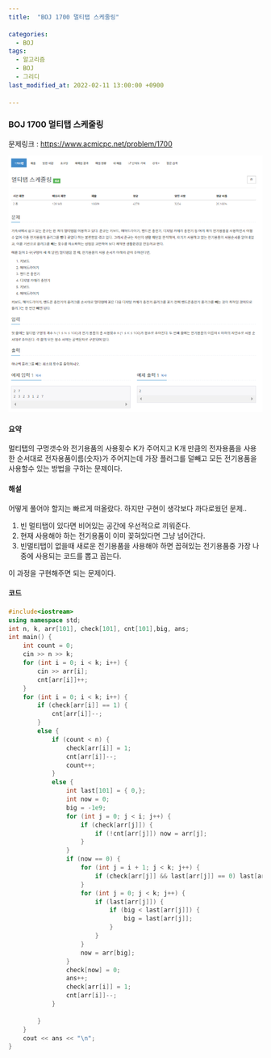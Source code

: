 ```yaml
---
title:  "BOJ 1700 멀티탭 스케줄링"

categories:
  - BOJ
tags:
  - 알고리즘
  - BOJ
  - 그리디
last_modified_at: 2022-02-11 13:00:00 +0900

---
```


### BOJ 1700 멀티탭 스케줄링

문제링크 : <https://www.acmicpc.net/problem/1700>

![BOJ_1700](/images/2022-02-11-BOJ1700/BOJ_1700.PNG)

#### 요약

멀티탭의 구멍갯수와 전기용품의 사용횟수 K가 주어지고 K개 만큼의 전자용품을 사용한 순서대로 전자용품이름(숫자)가 주어지는데 가장 플러그를 덜빼고 모든 전기용품을 사용할수 있는 방법을 구하는 문제이다.

#### 해설

어떻게 풀어야 할지는 빠르게 떠올랐다. 하지만 구현이 생각보다 까다로웠던 문제..

1. 빈 멀티탭이 있다면 비어있는 공간에 우선적으로 끼워준다.
2. 현재 사용해야 하는 전기용품이 이미 꽂혀있다면 그냥 넘어간다.
3. 빈멀티탭이 없을때 새로운 전기용품을 사용해야 하면 꼽혀있는 전기용품중 가장 나중에 사용되는 코드를 뽑고 꼽는다.

이 과정을 구현해주면 되는 문제이다.

#### 코드

```c++
#include<iostream>
using namespace std;
int n, k, arr[101], check[101], cnt[101],big, ans;
int main() {
	int count = 0;
	cin >> n >> k;
	for (int i = 0; i < k; i++) {
		cin >> arr[i];
		cnt[arr[i]]++;
	}
	for (int i = 0; i < k; i++) {
		if (check[arr[i]] == 1) {
			cnt[arr[i]]--;
		}
		else {
			if (count < n) {
				check[arr[i]] = 1;
				cnt[arr[i]]--;
				count++;
			}
			else {
				int last[101] = { 0,};
				int now = 0;
                big = -1e9;
				for (int j = 0; j < i; j++) {
					if (check[arr[j]]) {
						if (!cnt[arr[j]]) now = arr[j];
					}
				}
				if (now == 0) {
					for (int j = i + 1; j < k; j++) {
						if (check[arr[j]] && last[arr[j]] == 0) last[arr[j]] = j;
					}
					for (int j = 0; j < k; j++) {
						if (last[arr[j]]) {
							if (big < last[arr[j]]) {
								big = last[arr[j]];
							}
						}
					}
					now = arr[big];
				}
				check[now] = 0;
				ans++;
				check[arr[i]] = 1;
				cnt[arr[i]]--;
			}

		}
	}
	cout << ans << "\n";
}
```

